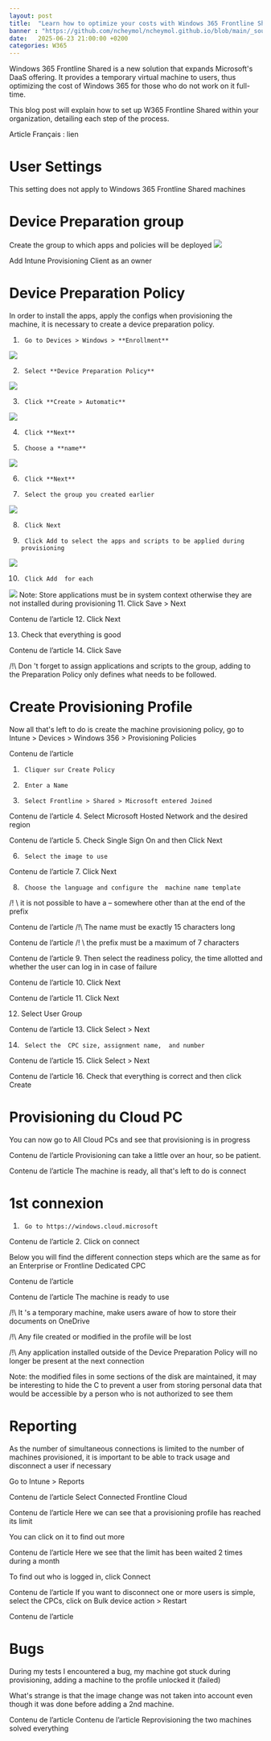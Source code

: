 ```yaml
---
layout: post
title:  "Learn how to optimize your costs with Windows 365 Frontline Shared"
banner : "https://github.com/ncheymol/ncheymol.github.io/blob/main/_sources/w365-Shared/1.png"
date:   2025-06-23 21:00:00 +0200
categories: W365
---
```



 Windows 365 Frontline Shared is a new solution that expands Microsoft's DaaS offering. It provides a temporary virtual machine to users, thus optimizing the cost of Windows 365 for those who do not work on it full-time.

This blog post will explain how to set up W365 Frontline Shared within your organization, detailing each step of the process.

Article Français : lien

# User Settings
This setting does not apply to Windows 365 Frontline Shared machines

# Device Preparation group
Create the group to which apps and policies will be deployed
![](https://github.com/ncheymol/ncheymol.github.io/blob/main/_sources/w365-Shared/2.png)

Add Intune Provisioning Client as an owner

# Device Preparation Policy 
In order to install the apps, apply the configs when provisioning the machine, it is necessary to create a device preparation policy.

1.      Go to Devices > Windows > **Enrollment**
![](https://github.com/ncheymol/ncheymol.github.io/blob/main/_sources/w365-Shared/3.png)

2.      Select **Device Preparation Policy**
![](https://github.com/ncheymol/ncheymol.github.io/blob/main/_sources/w365-Shared/4.png)

3.      Click **Create > Automatic**
![](https://github.com/ncheymol/ncheymol.github.io/blob/main/_sources/w365-Shared/5.png)

4.      Click **Next**

5.      Choose a **name**
![](https://github.com/ncheymol/ncheymol.github.io/blob/main/_sources/w365-Shared/6.png)

6.      Click **Next**

7.      Select the group you created earlier
![](https://github.com/ncheymol/ncheymol.github.io/blob/main/_sources/w365-Shared/7.png)

8.      Click Next

9.      Click Add to select the apps and scripts to be applied during provisioning
![](https://github.com/ncheymol/ncheymol.github.io/blob/main/_sources/w365-Shared/8.png)

10.      Click Add  for each
![](https://github.com/ncheymol/ncheymol.github.io/blob/main/_sources/w365-Shared/9.png)
Note: Store applications must be in system context otherwise they are not installed during provisioning
11.      Click Save  > Next

Contenu de l’article
12.      Click Next

13. Check that everything is good

Contenu de l’article
14.      Click Save

/!\ Don 't forget to assign applications and scripts to the group, adding to the Preparation Policy only defines what needs to be followed.

# Create Provisioning Profile
Now all that's left to do is create the machine provisioning policy, go to Intune > Devices > Windows 356 > Provisioning Policies

Contenu de l’article
1.      Cliquer sur Create Policy

2.      Enter a Name

3.      Select Frontline > Shared > Microsoft entered Joined

Contenu de l’article
4.      Select Microsoft Hosted Network and the desired region

Contenu de l’article
5.      Check Single Sign On and then Click Next

6.      Select the image to use

Contenu de l’article
7.      Click Next

8.      Choose the language and configure the  machine name template

/! \ it is not possible to have a – somewhere other than at the end of the prefix

Contenu de l’article
/!\ The name must be exactly 15 characters long

Contenu de l’article
/! \ the prefix must be a maximum of 7 characters

Contenu de l’article
9.      Then select the readiness policy, the time allotted and whether the user can log in in case of failure

Contenu de l’article
10.      Click Next

Contenu de l’article
11.      Click Next

12. Select User Group

Contenu de l’article
13.      Click Select  > Next

14.      Select the  CPC size, assignment name,  and number

Contenu de l’article
15.      Click Select  > Next

Contenu de l’article
16.      Check that everything is correct and then click Create



# Provisioning du Cloud PC
You can now go to All Cloud PCs and see that provisioning is in progress

Contenu de l’article
Provisioning can take a little over an hour, so be patient.

Contenu de l’article
The machine is ready, all that's left to do is connect

# 1st connexion
1.      Go to https://windows.cloud.microsoft

Contenu de l’article
2.      Click on connect

 Below you will find the different connection steps which are the same as for an Enterprise or Frontline Dedicated CPC



Contenu de l’article


Contenu de l’article
The machine is ready to use

/!\ It 's a temporary machine, make users aware of how to store their documents on OneDrive

/!\ Any file created or modified in the profile will be lost

/!\ Any application installed outside of the Device Preparation Policy will no longer be present at the next connection

Note: the modified files in some sections of the disk are maintained, it may be interesting to hide the C to prevent a user from storing personal data that would be accessible by a person who is not authorized to see them

# Reporting
As the number of simultaneous connections is limited to the number of machines provisioned, it is important to be able to track usage and disconnect a user if necessary

Go to Intune > Reports

Contenu de l’article
Select Connected Frontline Cloud

Contenu de l’article
Here we can see that a provisioning profile has reached its limit

You can click on it to find out more

Contenu de l’article
Here we see that the limit has been waited 2 times during a month

To find out who is logged in, click Connect



Contenu de l’article
If you want to disconnect one or more users is simple, select the CPCs, click on Bulk device action > Restart



Contenu de l’article
# Bugs
During my tests I encountered a bug, my machine got stuck during provisioning, adding a machine to the profile unlocked it (failed)

What's strange is that the image change was not taken into account even though it was done before adding a 2nd machine.

Contenu de l’article
Contenu de l’article
Reprovisioning the two machines solved everything
